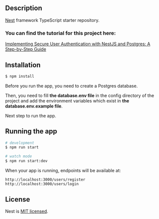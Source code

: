 ## Description

[Nest](https://github.com/nestjs/nest) framework TypeScript starter repository.

### You can find the tutorial for this project here:

[Implementing Secure User Authentication with NestJS and Postgres: A Step-by-Step Guide](https://medium.com/@0xAggelos/implementing-secure-user-authentication-with-nestjs-and-postgres-a-step-by-step-guide-950e5469f62a) 

## Installation

```bash
$ npm install
```
Before you run the app, you need to create a Postgres database. 

Then, you need to fill **the database.env file** in the config directory of the project and add the environment variables which exist in **the database.env.example file**.

Next step to run the app.


## Running the app

```bash
# development
$ npm run start

# watch mode
$ npm run start:dev
```
When your app is running, endpoints will be available at:
```
http://localhost:3000/users/register
http://localhost:3000/users/login
```
## License

Nest is [MIT licensed](LICENSE).
